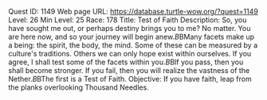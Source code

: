 Quest ID: 1149
Web page URL: https://database.turtle-wow.org/?quest=1149
Level: 26
Min Level: 25
Race: 178
Title: Test of Faith
Description: So, you have sought me out, or perhaps destiny brings you to me? No matter. You are here now, and so your journey will begin anew.$B$BMany facets make up a being: the spirit, the body, the mind. Some of these can be measured by a culture's traditions. Others we can only hope exist within ourselves. If you agree, I shall test some of the facets within you.$B$BIf you pass, then you shall become stronger. If you fail, then you will realize the vastness of the Nether.$B$BThe first is a Test of Faith.
Objective: If you have faith, leap from the planks overlooking Thousand Needles.
